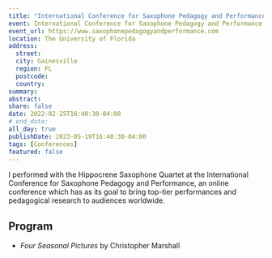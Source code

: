 ```yaml
---
title: "International Conference for Saxophone Pedagogy and Performance"
event: International Conference for Saxophone Pedagogy and Performance
event_url: https://www.saxophonepedagogyandperformance.com
location: The University of Florida
address:
  street:
  city: Gainesville
  region: FL
  postcode:
  country:
summary:
abstract:
share: false
date: 2022-02-25T16:40:30-04:00
# end_date:
all_day: true
publishDate: 2023-05-19T16:40:30-04:00
tags: [Conferences]
featured: false
---
```

I performed with the Hippocrene Saxophone Quartet at the International Conference for Saxophone Pedagogy and Performance, an online conference which has as its goal to bring top-tier performances and pedagogical research to audiences worldwide. 

## Program
- _Four Seasonal Pictures_ by Christopher Marshall